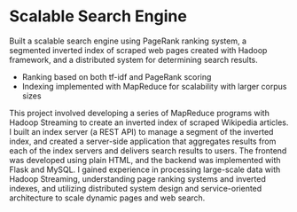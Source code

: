# Scalable Search Engine

Built a scalable search engine using PageRank ranking system, a segmented inverted index of scraped web
pages created with Hadoop framework, and a distributed system for determining search results.

* Ranking based on both tf-idf and PageRank scoring
* Indexing implemented with MapReduce for scalability with larger corpus sizes

This project involved developing a series of MapReduce programs with Hadoop Streaming to create an inverted index of scraped Wikipedia articles. I built an index server (a REST API) to manage a segment of the inverted index, and created a server-side application that aggregates results from each of the index servers and delivers search results to users. The frontend was developed using plain HTML, and the backend was implemented with Flask and MySQL. I gained experience in processing large-scale data with Hadoop Streaming, understanding page ranking systems and inverted indexes, and utilizing distributed system design and service-oriented architecture to scale dynamic pages and web search.

